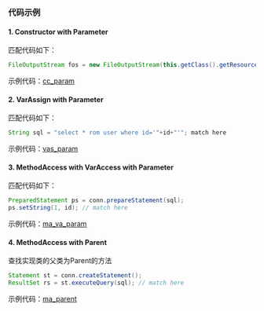 

### 代码示例

#### **1**. Constructor with  Parameter
匹配代码如下：
``` java
FileOutputStream fos = new FileOutputStream(this.getClass().getResource("").getPath()+ File.separator + "output"+File.separator+ file.getOriginalFilename());
```

示例代码：[cc_param](cc_param.ql)

#### **2**. VarAssign with Parameter

匹配代码如下：
``` java
String sql = "select * rom user where id='"+id+"'"; match here
```

示例代码：[vas_param](vas_param.ql)

#### **3**. MethodAccess with VarAccess with Parameter

匹配代码如下：
``` java
PreparedStatement ps = conn.prepareStatement(sql);
ps.setString(1, id); // match here
```

示例代码：[ma_va_param](ma_va_param.ql)


#### **4**. MethodAccess with Parent
查找实现类的父类为Parent的方法
``` java
Statement st = conn.createStatement();
ResultSet rs = st.executeQuery(sql); // match here 
```

示例代码：[ma_parent](ma_parent.ql)


